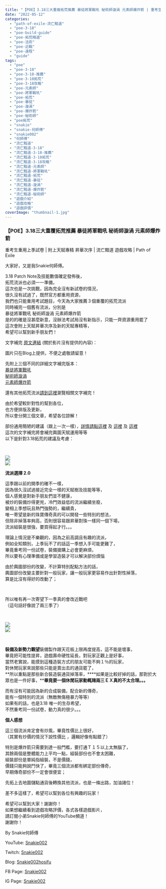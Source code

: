 ```yaml
---
title: "【POE】3.18三大重複拓荒推薦 暴徒將軍戰吼 秘術師漩渦 元素師爆炸箭 | 重考生重用上季試卷 | 附上天賦專精 昇華次序 | 流亡黯道 遊戲攻略 | Path of Exile"
date: "2022-05-12"
categories: 
  - "path-of-exile-流亡黯道"
  - "poe-3-18"
  - "poe-build-guide"
  - "poe-拓荒精選"
  - "poe-法術"
  - "poe-近戰"
  - "poe-遠程"
  - "guide"
tags: 
  - "poe"
  - "poe-3-18"
  - "poe-3-18-推薦"
  - "poe-3-18拓荒"
  - "poe-3-18攻略"
  - "poe-元素師"
  - "poe-將軍戰吼"
  - "poe-拓荒"
  - "poe-暴徒"
  - "poe-漩渦"
  - "poe-爆炸箭"
  - "poe-秘術師"
  - "poe拓荒"
  - "snakie"
  - "snakie-何師傅"
  - "snakie002"
  - "何師傅"
  - "流亡黯道"
  - "流亡黯道-3-18"
  - "流亡黯道-3-18-推薦"
  - "流亡黯道-3-18拓荒"
  - "流亡黯道-3-18攻略"
  - "流亡黯道-元素師"
  - "流亡黯道-將軍戰吼"
  - "流亡黯道-拓荒"
  - "流亡黯道-暴徒"
  - "流亡黯道-漩渦"
  - "流亡黯道-爆炸箭"
  - "流亡黯道-秘術師"
  - "遊戲介紹"
  - "遊戲攻略"
  - "遊戲評價"
coverImage: "thumbnail-1.jpg"
---
```


### 【POE】3.18三大重覆拓荒推薦 暴徒將軍戰吼 秘術師漩渦 元素師爆炸箭  
重考生重用上季試卷 | 附上天賦專精 昇華次序 | 流亡黯道 遊戲攻略 | Path of Exile

  
大家好，又是我Snakie何師傅。  

  
3.18 Patch Note及技能數值確定發佈後，  
拓荒流派也必須一一準備，  
這次也是一次挑戰，因為完全沒有新試卷的情況，  
很久沒有試過了，既然官方都重用資源，  
我們也只能重用考試題目，今天為大家推薦３個重覆的拓荒流派  
同時補完一個舊有流派，分別是  
暴徒將軍戰吼 秘術師漩渦 元素師爆炸箭  
是的的確是沒甚麼新意，沒辦法考試局沒有新指示，只能一齊資源重用罷了  
這次會附上天賦昇華次序及新的天賦專精等，  
希望可以幫到新手朋友們！  

  
文字補完 [原文連結](https://snakie002hosifu.blog/3-18pre/) (關於影片沒有提供的內容)：  

  
圖片只在Blog上提供，不便之處敬請留意！  

  
先附上三個不同的詳細文字補完版本：  
[暴徒將軍戰吼](https://snakie002hosifu.blog/3-18pre1/)  
[秘術師漩渦](https://snakie002hosifu.blog/3-18pre2/)  
[元素師爆炸箭](https://snakie002hosifu.blog/3-18pre3/)  

  
還有其他拓荒流派[請到這裡](https://snakie002hosifu.blog/category/poe-%e6%8b%93%e8%8d%92%e7%b2%be%e9%81%b8/)瀏覽相關文字補完！  

  
由於希望較針對性的幫到各位，  
也方便排版及更新，  
所以會分開三個文章，希望各位諒解！  

  
部份通用簡陋的建議（跟上一次一樣），[詳情請點這裡](https://snakie002hosifu.blogspot.com/2021/01/039.html#more) 及 [這裡](https://snakie002hosifu.blogspot.com/2021/04/poe-path-of-exile.html) 及 [這裡](https://snakie002hosifu.blogspot.com/2021/07/poe315-315-path-of-exile.html)  
這次的文字補完將會補完輿圖天賦運用等等  
以下是針對3.18拓荒的建議及考慮：  

  
   

  
![](WordPress/unknown1.png)  
![](WordPress/unknown-1024x576.png)  

  
**流派選擇 2.0**  

  
這季跟以前的開季的確不一樣，  
因為很久沒試過接近完全一樣的天賦樹及技能等等，  
個人感覺是對新手朋友們並不健康，  
被炒的裝備炒得更兇，冷門效益低的流派繼續坐廢，  
變相上季想玩且熱門強勢的，繼續貴，  
唯一寄望是新的珠寶傳奇真的可以開發一些特別的想法，  
但除非掉落率夠高，否則很容易跟昇華對珠一樣同一個下場，  
流派組裝是很強，要買得起才行。。。  

  
理論上情況是不樂觀的，因為之前高調且有趣的流派，  
例如全知類別，上季玩不了的話這一季想入手可能更難了，  
畢竟重考同一份試卷，裝備搶購上必會更麻煩，  
所以要有心理準備或是學習造裝才可以解決部份煩惱  

  
由於輿圖部份的改變，不計算特別配點方法的話，  
輿圖部份改變主要針對一般玩家，讓一般玩家更容易作出針對性掉落，  
算是比沒有得好的改動了；  

  
   

  
所以唯有再一次寄望下一季真的會改近戰吧  
（這句話好像說了兩三季了）  

  
   

  
![](WordPress/IMG_2006.jpg)  
![](WordPress/FB_IMG_1652311940603.jpg)  

  
   

  
**裝備及新勢力觀望**裝備製作跟天花板上限再度提高，這不能是壞事，  
畢竟把可能性提昇，遊戲壽命硬性延長，對玩家正觀上是好事，  
當然老實說，能摸到這種造裝方式的朋友可能不夠１％的玩家，  
對休閒玩家來說那些只能是賣出去的通貨罷了，  
**所以重點是那些新合裝造裝通貨掉落率，****如果是比較好掉的話，那對於大眾也是一件好事，****畢竟要一個休閒玩家動輒賭兩三ＥＸ真的不太合理。。。**  

  
而有沒有可能因為新的合成裝備，配合新的傳奇，  
能有一個特別的流派（無敵無傷極暴力等等）  
如果有的話，也是3.18 唯一的生存希望，  
不然重考同一份試卷，動力真的很少。。。  

  
**個人感想**  

  
這三個流派肯定會有炒風，畢竟性價比上很好，  
（其實有炒價的情況下說性價比 ，邏輯好像有點錯了）  

  
特別是爆炸箭只需要到達一般門檻，要打通Ｔ１５以上太無腦了，  
其餘兩個是整體能力上平均一點，組裝部份也不會太困難，  
組裝部份是單純指組裝，不是價錢，  
價錢只能夠說鬥快了，畢竟三個流派都有綁定部份傳奇，  
早期傳奇部份不一定會很便宜；  

  
先拓上去地圖儲點通貨後轉換其他流派，也是一條出路，加油諸位！  

  
差不多這樣了，希望可以幫到各位有興趣的玩家！  

  
希望可以幫到大家！謝謝你！  
如果想繼續看到遊戲攻略評價，各式各樣遊戲影片，  
請訂閱小弟Snakie何師傅的YouTube頻道！  
謝謝你！  

  
By Snakie何師傅  

  
YouTube: [Snakie002](https://www.youtube.com/channel/UCDOMLG_RBSoqVHK3sIYJeLA)  

  
Twitch: [Snakie002](https://www.twitch.tv/snakie002/)  

  
Blog: [Snakie002hosifu](https://snakie002hosifu.blog/)  

  
FB Page: [Snakie002](https://www.facebook.com/Snakie002/)  

  
IG Page: [Snakie002](https://www.instagram.com/snakie002/)

